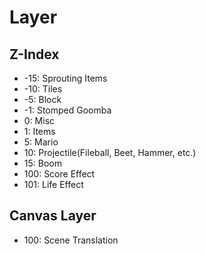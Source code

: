 # Layer

## Z-Index

* -15: Sprouting Items
* -10: Tiles
* -5: Block
* -1: Stomped Goomba
* 0: Misc
* 1: Items
* 5: Mario
* 10: Projectile(Fileball, Beet, Hammer, etc.)
* 15: Boom
* 100: Score Effect
* 101: Life Effect

## Canvas Layer

* 100: Scene Translation
